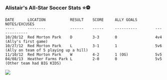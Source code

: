 ### Alistair's All-Star Soccer Stats :star::soccer:

```
DATE      LOCATION           RESULT    SCORE     ALLY GOALS        NOTES/EXCUSES
----      --------           ------    -----     ----------        -------------
10/20/12  Red Morton Park    D         3-3       0                 4v4 (Ally's first game)
10/27/12  Red Morton Park    L         3-1       1                 5v6 (Ally on team of 5 playing up a hill)
11/10/12  Red Morton Park    W         4-2       1 (OG)            5v5
04/08/13  Heather Farms Park L         2-0       0                 5v5 (Other team had BIG KIDS)
```

![](http://i.imgur.com/tp2k8.png)
